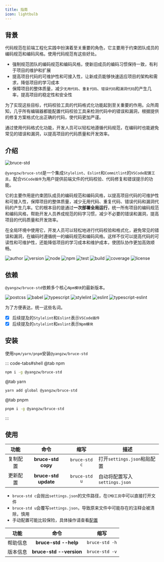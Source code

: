 ```yaml
---
title: 指南
icon: lightbulb
---
```


## 背景

代码规范在前端工程化实践中扮演着至关重要的角色，它主要用于约束团队成员的编码规范和编码风格。使用代码规范有这些好处。

- 强制规范团队的编码规范和编码风格，使新旧成员的编码习惯保持一致，有利于项目的维护和扩展
- 提高项目代码的可维护性和可接入性，让新成员能够快速适应项目的架构和需求，降低项目的学习成本
- 保障项目的整体质量，减少`无用代码`、`重复代码`、`错误代码`和`漏洞代码`的产生几率，提高项目的稳定性和安全性

为了实现这些目标，代码校验工具的代码格式化功能起到至关重要的作用。众所周知，几乎所有编辑器都能配置代码校验工具来检测代码中的错误和漏洞，根据提供的修复方案格式化出正确的代码，使代码更加严谨。

通过使用代码格式化功能，开发人员可以轻松地遵循代码规范，在编码时也能避免常见的错误和漏洞，以提高项目的代码质量和开发效率。

## 介绍

![bruce-std](https://img.shields.io/badge/@yangzw/bruce--std-集成Stylelint、Eslint和Commitlint的VSCode配置工具-66f.svg)

`@yangzw/bruce-std`是一个集成`Stylelint`、`Eslint`和`Commitlint`的`VSCode配置工具`，配合`VSCode插件`为用户提供前端文件的代码校验、代码修复和错误提示的功能。

它的主要作用是约束团队成员的编码规范和编码风格，以提高项目代码的可维护性和可接入性，保障项目的整体质量，减少无用代码、重复代码、错误代码和漏洞代码的产生几率。它的根本目的是通过**一次部署全局运行**，统一所有项目的编码规范和编码风格，帮助开发人员养成规范的码字习惯，减少不必要的错误和漏洞，提高项目的代码质量和开发效率。

在全局环境中使用它，开发人员可以轻松地进行代码校验和格式化，避免常见的错误和漏洞，在编码时遵循统一的编码规范和编码风格。这样不仅可以提高代码的可读性和可维护性，还能降低项目的学习成本和维护成本，使团队协作更加高效顺畅。

![author](https://img.shields.io/badge/author-JowayYoung-f66.svg)
![version](https://img.shields.io/badge/version-1.1.5-f66.svg)
![node](https://img.shields.io/badge/node-%3E%3D16.0.0-3c9.svg)
![npm](https://img.shields.io/badge/npm-%3E%3D7.10.0-3c9.svg)
![test](https://img.shields.io/badge/test-passing-f90.svg)
![build](https://img.shields.io/badge/build-passing-f90.svg)
![coverage](https://img.shields.io/badge/coverage-mostly-09f.svg)
![license](https://img.shields.io/badge/license-MIT-09f.svg)

## 依赖

`@yangzw/bruce-std`依赖多个核心`Npm模块`的最新版本。

![postcss](https://img.shields.io/npm/v/postcss?label=postcss&color=3c9)
![babel](https://img.shields.io/npm/v/%40babel%2Fcore?label=babel&color=3c9)
![typescript](https://img.shields.io/npm/v/typescript?label=typescript&color=3c9)
![stylelint](https://img.shields.io/npm/v/stylelint?label=stylelint&color=3c9)
![eslint](https://img.shields.io/npm/v/eslint?label=eslint&color=3c9)
![typescript-eslint](https://img.shields.io/npm/v/%40typescript-eslint%2Fparser?label=typescript-eslint&color=3c9)

为了方便表达，统一这些名词。

- [x] 后续提及的`Stylelint`和`Eslint`表示`VSCode插件`
- [x] 后续提及的`stylelint`和`eslint`表示`Npm模块`

## 安装

使用`npm/yarn/pnpm`安装`@yangzw/bruce-std`

::: code-tabs#shell
@tab npm

```sh
npm i -g @yangzw/bruce-std
```

@tab yarn

```sh
yarn add global @yangzw/bruce-std
```

@tab pnpm

```sh
pnpm i -g @yangzw/bruce-std
```
:::

## 使用

功能|命令|缩写|描述
:-:|:-:|:-:|-
复制配置|**bruce-std copy**|`bruce-std c`|打开`settings.json`粘贴配置
更新配置|**bruce-std update**|`bruce-std u`|自动将配置写入`settings.json`

- `bruce-std c`会抛出`settings.json`的文件路径，在`CMD工具`中可以直接打开文件
- `bruce-std u`会覆写`settings.json`，导致原来文件中可能存在的注释会被清除，慎用
- 手动配置可能比较保险，具体操作请查看[配置](/std/config.md)

功能|命令|缩写
:-:|:-:|:-:
帮助信息|**bruce-std --help**|`bruce-std -h`
版本信息|**bruce-std --version**|`bruce-std -v`